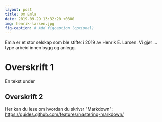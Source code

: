 ```yaml
---
layout: post
title: Om Emla
date: 2019-09-29 13:32:20 +0300
img: henrik-larsen.jpg
fig-caption: # Add figcaption (optional)
---
```

Emla er et stor selskap som ble stiftet i 2019 av Henrik E. Larsen. Vi gjør ... type arbeid innen bygg og anlegg.

# Overskrift 1

En tekst under

## Overskrift 2

Her kan du lese om hvordan du skriver "Markdown": https://guides.github.com/features/mastering-markdown/
